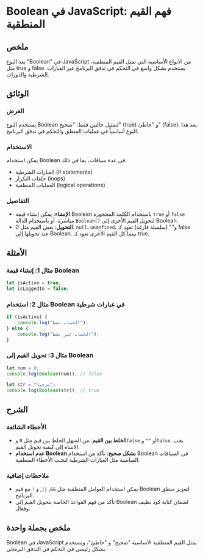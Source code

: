 <!--
Meta Description: # Boolean في JavaScript: فهم القيم المنطقية ## ملخص يعد النوع "Boolean" في JavaScript من الأنواع الأساسية التي تمثل القيم المنطقية، مثل true و false. ...
Meta Keywords: boolean, القيم, false, javascript, المنطقية
-->

# Boolean في JavaScript: فهم القيم المنطقية

## ملخص
يعد النوع "Boolean" في JavaScript من الأنواع الأساسية التي تمثل القيم المنطقية، مثل true و false. يستخدم بشكل واسع في التحكم في تدفق البرنامج عبر العبارات الشرطية والدورات.

## الوثائق
### الغرض
يستخدم النوع Boolean لتمثيل حالتين فقط: "صحيح" (true) و "خاطئ" (false). يعد هذا النوع أساسياً في عمليات المنطق والتحكم في تدفق البرنامج.

### الاستخدام
يمكن استخدام Boolean في عدة سياقات، بما في ذلك:
- العبارات الشرطية (if statements)
- حلقات التكرار (loops)
- العمليات المنطقية (logical operations)

### التفاصيل
- **الإنشاء**: يمكن إنشاء قيمة Boolean باستخدام الكلمة المحجوزة `true` أو `false` مباشرة، أو باستخدام الدالة `Boolean()` لتحويل القيم الأخرى إلى Boolean.
- **التحويل**: بعض القيم مثل 0، `null`، `undefined`، و"" (سلسلة فارغة) تعود كـ false عند تحويلها إلى Boolean. بينما كل القيم الأخرى تعود كـ true.

## الأمثلة
### مثال 1: إنشاء قيمة Boolean
```javascript
let isActive = true;
let isLoggedIn = false;
```

### مثال 2: استخدام Boolean في عبارات شرطية
```javascript
if (isActive) {
    console.log("الحساب نشط");
} else {
    console.log("الحساب غير نشط");
}
```

### مثال 3: تحويل القيم إلى Boolean
```javascript
let num = 0;
console.log(Boolean(num)); // false

let str = "مرحبا";
console.log(Boolean(str)); // true
```

## الشرح
### الأخطاء الشائعة
- **الخلط بين القيم**: من السهل الخلط بين قيم مثل `0` و`false` أو `""` و`false`. يجب الانتباه إلى كيفية تحويل القيم.
- **عدم استخدام Boolean بشكل صحيح**: تأكد من استخدام Boolean في السياقات المناسبة مثل العبارات الشرطية لتجنب الأخطاء المنطقية.

### ملاحظات إضافية
- يمكن استخدام العوامل المنطقية مثل `&&`, `||`, و `!` مع قيم Boolean لتعزيز منطق البرنامج.
- تأكد من فهم القواعد الخاصة بتحويل القيم إلى Boolean لضمان كتابة كود نظيف وفعال.

## ملخص بجملة واحدة
Boolean في JavaScript يمثل القيم المنطقية الأساسية "صحيح" و "خاطئ"، ويستخدم بشكل رئيسي في التحكم في التدفق البرمجي.